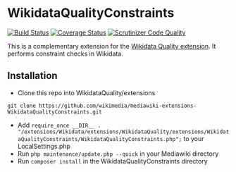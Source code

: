 # WikidataQualityConstraints
[![Build Status](https://travis-ci.org/wikimedia/mediawiki-extensions-WikidataQualityConstraints.svg?branch=master)](https://travis-ci.org/wikimedia/mediawiki-extensions-WikidataQualityConstraints)  [![Coverage Status](https://coveralls.io/repos/wikimedia/mediawiki-extensions-WikidataQualityConstraints/badge.svg)](https://coveralls.io/r/wikimedia/mediawiki-extensions-WikidataQualityConstraints)  [![Scrutinizer Code Quality](https://scrutinizer-ci.com/g/wikimedia/mediawiki-extensions-WikidataQualityConstraints/badges/quality-score.png?b=master)](https://scrutinizer-ci.com/g/wikimedia/mediawiki-extensions-WikidataQualityConstraints/?branch=master)

This is a complementary extension for the [Wikidata Quality extension](https://github.com/wikimedia/mediawiki-extensions-WikidataQuality.git).
It performs constraint checks in Wikidata.

## Installation

* Clone this repo into WikidataQuality/extensions

`git clone https://github.com/wikimedia/mediawiki-extensions-WikidataQualityConstraints.git`  

* Add `require_once __DIR__ . "/extensions/Wikidata/extensions/WikidataQuality/extensions/WikidataQualityConstraints/WikidataQualityConstraints.php";` to your LocalSettings.php
* Run `php maintenance/update.php --quick` in your Mediawiki directory
* Run `composer install` in the WikidataQualityConstraints directory